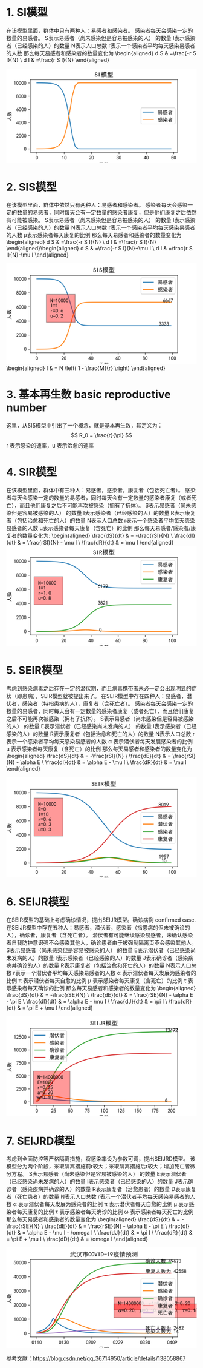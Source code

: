 # 1. SI模型
在该模型里面，群体中只有两种人：易感者和感染者。
感染者每天会感染一定的数量的易感者。
S表示易感者（尚未感染但是容易被感染的人） 的数量
I表示感染者（已经感染的人）的数量
N表示人口总数
r表示一个感染者平均每天感染易感者的人数
那么每天易感者和感染者的数量变化为
\begin{aligned}
d S & =\frac{-r S I}{N} \\
d I & =\frac{r S I}{N}
\end{aligned}

![可视化展示](/自主学习/传染病/可视化/si.png)

# 2. SIS模型
在该模型里面，群体中依然只有两种人：易感者和感染者。
感染者每天会感染一定的数量的易感者，同时每天会有一定数量的感染者康复，但是他们康复之后依然有可能被感染。
S表示易感者（尚未感染但是容易被感染的人） 的数量
I表示感染者（已经感染的人）的数量
N表示人口总数
r表示一个感染者平均每天感染易感者的人数
μ表示感染者每天康复的比例
那么每天易感者和感染者的数量变化为
\begin{aligned}
d S & =\frac{-r S I}{N} \\
d I & =\frac{r S I}{N}
\end{aligned}\begin{aligned}
d S & =\frac{-r S I}{N}+\mu I \\
d I & =\frac{r S I}{N}-\mu I
\end{aligned}

![可视化展示](/自主学习/传染病/可视化/sis.png)
\begin{aligned}
I & = N \left( 1 - \frac{M}{r} \right)
\end{aligned}

# 3. 基本再生数 basic reproductive number
这里，从SIS模型中引出了一个概念，就是基本再生数，其定义为：
$$ R_0 = \frac{r}{\pi} $$
r 表示感染的速率，u 表示治愈的速率

# 4. SIR模型
在该模型里面，群体中有三种人：易感者，感染者，康复者（包括死亡者）。
感染者每天会感染一定的数量的易感者，同时每天会有一定数量的感染者康复（或者死亡），而且他们康复之后不可能再次被感染（拥有了抗体）。
S表示易感者（尚未感染但是容易被感染的人） 的数量
I表示感染者（已经感染的人）的数量
R表示康复者（包括治愈和死亡的人）的数量
N表示人口总数
r表示一个感染者平均每天感染易感者的人数
μ表示感染者每天康复（含死亡）的比例
那么每天易感者/感染者/康复者的数量变化为:
\begin{aligned}
\frac{dS}{dt} & = -\frac{rSI}{N} \\
\frac{dI}{dt} & = \frac{rSI}{N} - \mu I \\
\frac{dR}{dt} & = \mu I
\end{aligned}
![可视化展示](/自主学习/传染病/可视化/sir.png)

# 5. SEIR模型
考虑到感染病毒之后存在一定的潜伏期，而且病毒携带者未必一定会出现明显的症状（即患病），SEIR模型就被提出来了。
在SEIR模型中存在四种人：易感者，潜伏者，感染者（特指患病的人），康复者（含死亡者）。
感染者每天会感染一定的数量的易感者，同时每天会有一定数量的感染者康复（或者死亡），而且他们康复之后不可能再次被感染（拥有了抗体）。
S表示易感者（尚未感染但是容易被感染的人） 的数量
E表示潜伏者（已经感染尚未发病的人） 的数量
I表示感染者（已经感染的人）的数量
R表示康复者（包括治愈和死亡的人）的数量
N表示人口总数
r表示一个感染者平均每天感染易感者的人数
α 表示潜伏者每天发展感染者的比例
μ 表示感染者每天康复（含死亡）的比例
那么每天易感者和感染者的数量变化为
\begin{aligned}
\frac{dS}{dt} & = -\frac{rSI}{N} \\
\frac{dE}{dt} & = \frac{rSI}{N} - \alpha E \\
\frac{dI}{dt} & = \alpha E - \mu I \\
\frac{dR}{dt} & = \mu I
\end{aligned}

![可视化展示](/自主学习/传染病/可视化/seir.png)

# 6. SEIJR模型
在SEIR模型的基础上考虑确诊情况，提出SEIJR模型。确诊病例 confirmed case.
在SEIJR模型中存在五种人：易感者，潜伏者，感染者（指患病的但未被确诊的人），确诊者，康复者（含死亡者）。
潜伏者有可能继续感染易感者，未确认感染者自我防护意识强不会感染其他人，确诊患者由于被强制隔离页不会感染其他人。
S表示易感者（尚未感染但是容易被感染的人） 的数量
E表示潜伏者（已经感染尚未发病的人）的数量
I表示感染者（已经感染的人）的数量
J表示确诊者（感染疾病并确诊的人）的数量
R表示康复者（包括治愈和死亡的人）的数量
N表示人口总数
r表示一个潜伏者平均每天感染易感者的人数
α 表示潜伏者每天发展为感染者的比例
π 表示潜伏者每天自愈的比例
μ 表示感染者每天康复（含死亡）的比例
τ 表示感染者每天确诊的比例
那么每天易感者和感染者的数量变化为
\begin{aligned}
\frac{dS}{dt} & = -\frac{rSE}{N} \\
\frac{dE}{dt} & = \frac{rSE}{N} - \alpha E - \pi E \\
\frac{dI}{dt} & = \alpha E - \mu I \\
\frac{dJ}{dt} & = \pi I \\
\frac{dR}{dt} & = \pi E + \mu I
\end{aligned}

![可视化展示](/自主学习/传染病/可视化/seijr.png)

# 7. SEIJRD模型
考虑到全面防控等严格隔离措施，将感染率设为参数可调，提出SEIJRD模型。
该模型分为两个阶段，采取隔离措施前r较大；采取隔离措施后r较大；增加死亡者微分方程。
S表示易感者（尚未感染但是容易被感染的人） 的数量
E表示潜伏者（已经感染尚未发病的人）的数量
I表示感染者（已经感染的人）的数量
J表示确诊者（感染疾病并确诊的人）的数量
R表示康复者（治愈患者）的数量
D表示康复者（死亡患者）的数量
N表示人口总数
r表示一个潜伏者平均每天感染易感者的人数
α 表示潜伏者每天发展为感染者的比例
π 表示潜伏者每天自愈的比例
μ 表示感染者每天康复的比例
τ 表示感染者每天确诊的比例
ω 表示感染者每天死亡的比例
那么每天易感者和感染者的数量变化为
\begin{aligned}
\frac{dS}{dt} & = -\frac{rSE}{N} \\
\frac{dE}{dt} & = \frac{rSE}{N} - \alpha E - \pi E \\
\frac{dI}{dt} & = \alpha E - \mu I - \omega I \\
\frac{dJ}{dt} & = \pi I \\
\frac{dR}{dt} & = \pi E + \mu I \\
\frac{dD}{dt} & = \omega I
\end{aligned}

![可视化展示](/自主学习/传染病/可视化/武汉疫情.png)

参考文献：https://blog.csdn.net/qq_36714950/article/details/138058867